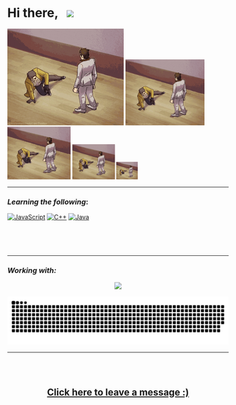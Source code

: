 # Hi there, &nbsp; <img src="https://media.giphy.com/media/hvRJCLFzcasrR4ia7z/giphy.gif" width="3%" /> 
<p align="left">
  <kbd><img height="220" alt="breaking dancing, flares for days" src="./assets/letsgo.gif" hspace="0" /></kbd>
  <kbd><img height="150" alt="breaking dancing, flares for days" src="./assets/letsgo.gif" hspace="0" /></kbd>
  <kbd><img height="120" alt="breaking dancing, flares for days" src="./assets/letsgo.gif" hspace="0" /></kbd>
  <kbd><img height="80" alt="breaking dancing, flares for days" src="./assets/letsgo.gif" hspace="0" /></kbd>
  <kbd><img height="40" alt="breaking dancing, flares for days" src="./assets/letsgo.gif" hspace="0" /></kbd>
</p>

---

### ***Learning the following***:
[![JavaScript](https://img.shields.io/badge/JavaScript-black?logo=javascript&logoColor=yellow)](https://www.javascript.com/)
[![C++](https://img.shields.io/badge/C++-00599C?logo=c%2B%2B&logoColor=white)](https://en.wikipedia.org/wiki/C%2B%2B) 
[![Java](https://img.shields.io/badge/Java-orange?logo=java&logoColor=blue)](https://en.wikipedia.org/wiki/Java_(programming_language)) 

</br> </br> </br>

---

### ***Working with:***
  
<p align="center">  
  <a href="https://skillicons.dev">
    <img src="https://skillicons.dev/icons?i=html,css,js,git,instagram,markdown,vscode" />
  </a>
</p>




  ![Snake animation](https://github.com/thaisramos13/thaisramos13/raw/main/github-contribution-grid-snake.svg)

---
</br>
</br>

<div align="center">
  
## <a href="https://github.com/yozidst/yozidst/issues">Click here to leave a message :)</a>
</div>
